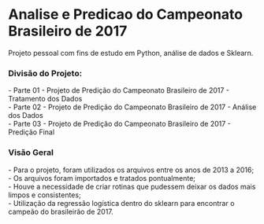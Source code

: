 # Analise e Predicao do Campeonato Brasileiro de 2017

<p>Projeto pessoal com fins de estudo em Python, análise de dados e Sklearn.</p>
<h3>Divisão do Projeto:</h3>
<p>
  - Parte 01 - Projeto de Predição do Campeonato Brasileiro de 2017 - Tratamento dos Dados<br />
  - Parte 02 - Projeto de Predição do Campeonato Brasileiro de 2017 - Análise dos Dados<br />
  - Parte 03 - Projeto de Predição do Campeonato Brasileiro de 2017 - Predição Final
</p>
<h3>Visão Geral</h3>
<p>
   - Para o projeto, foram utilizados os arquivos entre os anos de 2013 a 2016;<br />
   - Os arquivos foram importados e tratados pontualmente;<br />
   - Houve a necessidade de criar rotinas que pudessem deixar os dados mais limpos e consistentes;<br />
   - Utilização da regressão logística dentro do sklearn para encontrar o campeão do brasileirão de 2017.
</p>

